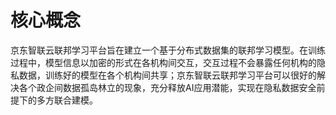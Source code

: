 # 核心概念 #
京东智联云联邦学习平台旨在建立一个基于分布式数据集的联邦学习模型。在训练过程中，模型信息以加密的形式在各机构间交互，交互过程不会暴露任何机构的隐私数据，训练好的模型在各个机构间共享；京东智联云联邦学习平台可以很好的解决各个政企间数据孤岛林立的现象，充分释放AI应用潜能，实现在隐私数据安全前提下的多方联合建模。
